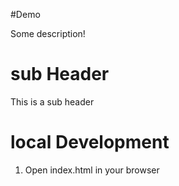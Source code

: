 #Demo

Some description!

# sub Header
This is a sub header

# local Development
1. Open index.html in your browser